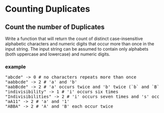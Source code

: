 # Counting Duplicates
## Count the number of Duplicates

Write a function that will return the count of distinct case-insensitive alphabetic
characters and numeric digits that occur more than once in the input string. The
input string can be assumed to contain only alphabets (both uppercase and
lowercase) and numeric digits.

### example

<pre>
"abcde" -> 0 # no characters repeats more than once
"aabbcde" -> 2 # 'a' and 'b'
"aabBcde" -> 2 # 'a' occurs twice and 'b' twice (`b` and `B`)
"indivisibility" -> 1 # 'i' occurs six times
"Indivisibilities" -> 2 # 'i' occurs seven times and 's' occurs twice
"aA11" -> 2 # 'a' and '1'
"ABBA" -> 2 # 'A' and 'B' each occur twice
</pre>
